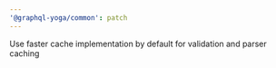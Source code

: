 ```yaml
---
'@graphql-yoga/common': patch
---
```


Use faster cache implementation by default for validation and parser caching
